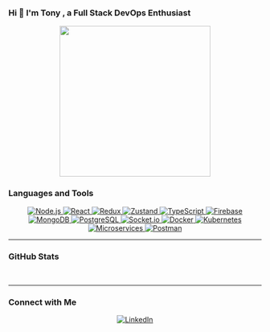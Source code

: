 ### **Hi 👋 I'm Tony , a Full Stack DevOps Enthusiast**

<div align="center">
    <img src="https://user-images.githubusercontent.com/97904458/200912394-9ab7bea1-30fa-4a70-a460-d53e759c511c.gif" style="width: 300px;" alt="">
</div>

### **Languages and Tools**  

<p align="center">
    <a href="https://nodejs.org" target="_blank" rel="noreferrer">
        <img src="https://img.shields.io/badge/Node.js-6DA55F?style=for-the-badge&logo=node.js&logoColor=white" alt="Node.js" />
    </a>
    <a href="https://reactjs.org/" target="_blank" rel="noreferrer">
        <img src="https://img.shields.io/badge/React-%2320232a.svg?style=for-the-badge&logo=react&logoColor=%2361DAFB" alt="React" />
    </a>
    <a href="https://redux.js.org/" target="_blank" rel="noreferrer">
        <img src="https://img.shields.io/badge/Redux-764ABC?style=for-the-badge&logo=redux&logoColor=white" alt="Redux" />
    </a>
    <a href="https://zustand-demo.pmnd.rs/" target="_blank" rel="noreferrer">
        <img src="https://img.shields.io/badge/Zustand-000000?style=for-the-badge&logo=zustand&logoColor=white" alt="Zustand" />
    </a>
    <a href="https://www.typescriptlang.org/" target="_blank" rel="noreferrer">
        <img src="https://img.shields.io/badge/TypeScript-3178C6?style=for-the-badge&logo=typescript&logoColor=white" alt="TypeScript" />
    </a>
    <a href="https://firebase.google.com/" target="_blank" rel="noreferrer">
        <img src="https://img.shields.io/badge/Firebase-FFCA28?style=for-the-badge&logo=firebase&logoColor=white" alt="Firebase" />
    </a>
    <a href="https://www.mongodb.com/" target="_blank" rel="noreferrer">
        <img src="https://img.shields.io/badge/MongoDB-%234ea94b.svg?style=for-the-badge&logo=mongodb&logoColor=white" alt="MongoDB" />
    </a>
    <a href="https://www.postgresql.org/" target="_blank" rel="noreferrer">
        <img src="https://img.shields.io/badge/PostgreSQL-%23316192.svg?style=for-the-badge&logo=postgresql&logoColor=white" alt="PostgreSQL" />
    </a>
    <a href="https://socket.io/" target="_blank" rel="noreferrer">
        <img src="https://img.shields.io/badge/Socket.io-%23000000.svg?style=for-the-badge&logo=socket.io&logoColor=white" alt="Socket.io" />
    </a>
    <a href="https://www.docker.com/" target="_blank" rel="noreferrer">
        <img src="https://img.shields.io/badge/Docker-2496ED?style=for-the-badge&logo=docker&logoColor=white" alt="Docker" />
    </a>
    <a href="https://kubernetes.io/" target="_blank" rel="noreferrer">
        <img src="https://img.shields.io/badge/Kubernetes-326CE5?style=for-the-badge&logo=kubernetes&logoColor=white" alt="Kubernetes" />
    </a>
    <a href="https://microservices.io/" target="_blank" rel="noreferrer">
        <img src="https://img.shields.io/badge/Microservices-%2320232a.svg?style=for-the-badge&logo=microservices&logoColor=white" alt="Microservices" />
    </a>
    <a href="https://www.postman.com/" target="_blank" rel="noreferrer">
        <img src="https://img.shields.io/badge/Postman-FF6C37?style=for-the-badge&logo=postman&logoColor=white" alt="Postman" />
    </a>
</p>

---

### **GitHub Stats**  
<div align="center">
    <img src="https://github-readme-stats.vercel.app/api/top-langs/?username=tonykuriakose&theme=dark&hide_border=true&include_all_commits=false&count_private=false&layout=compact" alt="">
    <br>
    <img src="https://github-readme-stats.vercel.app/api?username=tonykuriakose&theme=dark&hide_border=true&include_all_commits=false&count_private=false" alt="">
    <img src="https://github-readme-streak-stats.herokuapp.com/?user=tonykuriakose&theme=dark&hide_border=true" alt="">
</div>

---

### **Connect with Me**  
<p align="center">
    <a href="https://www.linkedin.com/in/tonykuriakose" target="_blank">
        <img src="https://img.shields.io/badge/LinkedIn-0077B5?style=for-the-badge&logo=linkedin&logoColor=white" alt="LinkedIn" />
    </a>
</p>